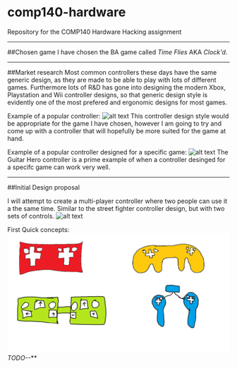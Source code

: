 # comp140-hardware
Repository for the COMP140 Hardware Hacking assignment
___

##Chosen game
I have chosen the BA game called *Time Flies* AKA *Clock'd*.
___

##Market research
Most common controllers these days have the same generic design, as they are made to be able to play with lots of different games. Furthermore lots of R&D has gone into designing the modern Xbox, Playstation and Wii controller designs, so that generic design style is evidently one of the most prefered and ergonomic designs for most games.

Example of a popular controller:
![alt text](http://www.designboom.com/wp-content/uploads/2015/06/oculus-rift-designboom-11-818x576.jpg "Xbox One Controller")
This controller design style would be appropriate for the game I have chosen, however I am going to try and come up with a controller that will hopefully be more suited for the game at hand.

Example of a popular controller designed for a specific game:
![alt text](http://ecx.images-amazon.com/images/I/31xcc0u0AZL.jpg "Guitar Hero Controller")
The Guitar Hero controller is a prime example of when a controller desinged for a specifc game can work very well.
   
   
___
##Initial Design proposal

I will attempt to create a multi-player controller where two people can use it a the same time. Similar to the street fighter controller design, but with two sets of controls.
![alt text](http://images.shopmadeinchina.com/p/970/10934970/USB-Wrestle-Joystick-Street-Fighter-Game.bak.jpg "Street Figher Controller")


First Quick concepts:
![alt text](https://github.com/Alli1223/comp140-hardware/blob/master/First%20Prototype%20controller%20designs.png "First Concepts")
_TODO--_**